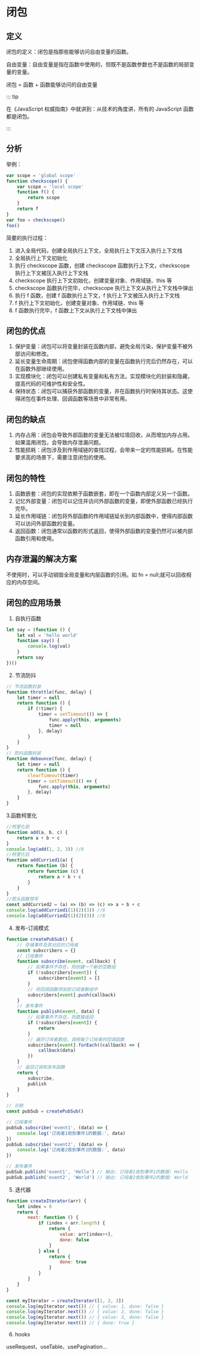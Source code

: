 # 闭包

## 定义

闭包的定义：闭包是指那些能够访问自由变量的函数。

自由变量：自由变量是指在函数中使用的，但既不是函数参数也不是函数的局部变量的变量。

闭包 = 函数 + 函数能够访问的自由变量

::: tip

在《JavaScript 权威指南》中就讲到：从技术的角度讲，所有的 JavaScript 函数都是闭包。

:::

## 分析

举例：

```javascript
var scope = 'global scope'
function checkscope() {
    var scope = 'local scope'
    function f() {
        return scope
    }
    return f
}
var foo = checkscope()
foo()
```

简要的执行过程：

1. 进入全局代码，创建全局执行上下文，全局执行上下文压入执行上下文栈
2. 全局执行上下文初始化
3. 执行 checkscope 函数，创建 checkscope 函数执行上下文，checkscope 执行上下文被压入执行上下文栈
4. checkscope 执行上下文初始化，创建变量对象、作用域链、this 等
5. checkscope 函数执行完毕，checkscope 执行上下文从执行上下文栈中弹出
6. 执行 f 函数，创建 f 函数执行上下文，f 执行上下文被压入执行上下文栈
7. f 执行上下文初始化，创建变量对象、作用域链、this 等
8. f 函数执行完毕，f 函数上下文从执行上下文栈中弹出

## 闭包的优点

1. 保护变量：闭包可以将变量封装在函数内部，避免全局污染，保护变量不被外部访问和修改。
2. 延长变量生命周期：闭包使得函数内部的变量在函数执行完后仍然存在，可以在函数外部继续使用。
3. 实现模块化：闭包可以创建私有变量和私有方法，实现模块化的封装和隐藏，提高代码的可维护性和安全性。
4. 保持状态：闭包可以捕获外部函数的变量，并在函数执行时保持其状态。这使得闭包在事件处理、回调函数等场景中非常有用。

## 闭包的缺点

1. 内存占用：闭包会导致外部函数的变量无法被垃圾回收，从而增加内存占用。如果滥用闭包，会导致内存泄漏问题。
2. 性能损耗：闭包涉及到作用域链的查找过程，会带来一定的性能损耗。在性能要求高的场景下，需要注意闭包的使用。

## 闭包的特性

1. 函数嵌套：闭包的实现依赖于函数嵌套，即在一个函数内部定义另一个函数。
2. 记忆外部变量：闭包可以记住并访问外部函数的变量，即使外部函数已经执行完毕。
3. 延长作用域链：闭包将外部函数的作用域链延长到内部函数中，使得内部函数可以访问外部函数的变量。
4. 返回函数：闭包通常以函数的形式返回，使得外部函数的变量仍然可以被内部函数引用和使用。

## 内存泄漏的解决方案

不使用时，可以手动销毁全局变量和内层函数的引用。如 fn = null;就可以回收相应的内存空间。

## 闭包的应用场景

1. 自执行函数

```javascript
let say = (function () {
    let val = 'hello world'
    function say() {
        console.log(val)
    }
    return say
})()
```

2. 节流防抖

```javascript
// 节流函数封装
function throttle(func, delay) {
    let timer = null
    return function () {
        if (!timer) {
            timer = setTimeout(() => {
                func.apply(this, arguments)
                timer = null
            }, delay)
        }
    }
}
// 防抖函数封装
function debounce(func, delay) {
    let timer = null
    return function () {
        clearTimeout(timer)
        timer = setTimeout(() => {
            func.apply(this, arguments)
        }, delay)
    }
}
```

3.函数柯里化

```javascript
//柯里化前
function add(a, b, c) {
    return a + b + c
}
console.log(add(1, 2, 3)) //6
//柯里化后
function addCurried1(a) {
    return function (b) {
        return function (c) {
            return a + b + c
        }
    }
}
//箭头函数简写
const addCurried2 = (a) => (b) => (c) => a + b + c
console.log(addCurried1(1)(2)(3)) //6
console.log(addCurried2(1)(2)(3)) //6
```

4. 发布-订阅模式

```javascript
function createPubSub() {
    // 存储事件及其对应的订阅者
    const subscribers = {}
    // 订阅事件
    function subscribe(event, callback) {
        // 如果事件不存在，则创建一个新的空数组
        if (!subscribers[event]) {
            subscribers[event] = []
        }
        // 将回调函数添加到订阅者数组中
        subscribers[event].push(callback)
    }
    // 发布事件
    function publish(event, data) {
        // 如果事件不存在，则直接返回
        if (!subscribers[event]) {
            return
        }
        // 遍历订阅者数组，调用每个订阅者的回调函数
        subscribers[event].forEach((callback) => {
            callback(data)
        })
    }
    // 返回订阅和发布函数
    return {
        subscribe,
        publish
    }
}

// 示例
const pubSub = createPubSub()

// 订阅事件
pubSub.subscribe('event1', (data) => {
    console.log('订阅者1收到事件1的数据:', data)
})
pubSub.subscribe('event2', (data) => {
    console.log('订阅者2收到事件2的数据:', data)
})

// 发布事件
pubSub.publish('event1', 'Hello') // 输出: 订阅者1收到事件1的数据: Hello
pubSub.publish('event2', 'World') // 输出: 订阅者2收到事件2的数据: World
```

5. 迭代器

```javascript
function createIterator(arr) {
    let index = 0
    return {
        next: function () {
            if (index < arr.length) {
                return {
                    value: arr[index++],
                    done: false
                }
            } else {
                return {
                    done: true
                }
            }
        }
    }
}

const myIterator = createIterator([1, 2, 3])
console.log(myIterator.next()) // { value: 1, done: false }
console.log(myIterator.next()) // { value: 2, done: false }
console.log(myIterator.next()) // { value: 3, done: false }
console.log(myIterator.next()) // { done: true }
```

6. hooks

useRequest、useTable、usePagination...
